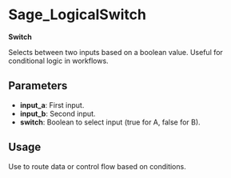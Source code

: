 # Sage_LogicalSwitch

**Switch**

Selects between two inputs based on a boolean value. Useful for conditional logic in workflows.

## Parameters
- **input_a**: First input.
- **input_b**: Second input.
- **switch**: Boolean to select input (true for A, false for B).

## Usage
Use to route data or control flow based on conditions.
